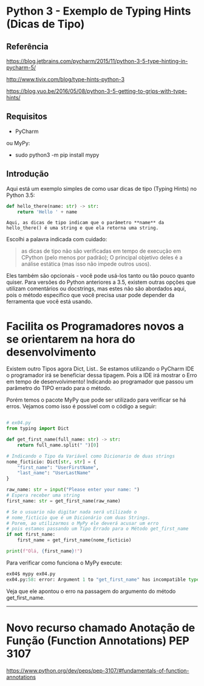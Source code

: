 # Python 3 - Exemplo de Typing Hints (Dicas de Tipo)

## Referência

https://blog.jetbrains.com/pycharm/2015/11/python-3-5-type-hinting-in-pycharm-5/

http://www.tivix.com/blog/type-hints-python-3

https://blog.yuo.be/2016/05/08/python-3-5-getting-to-grips-with-type-hints/

## Requisitos

- PyCharm
 
ou MyPy:

- sudo python3 -m pip install mypy

## Introdução

Aqui está um exemplo simples de como usar dicas de tipo (Typing Hints) no Python 3.5:

```python
def hello_there(name: str) -> str:
    return 'Hello ' + name
```

    Aqui, as dicas de tipo indicam que o parâmetro **name** da hello_there() é uma string e que ela retorna uma string.

Escolhi a palavra indicada com cuidado: 

> as dicas de tipo não são verificadas em tempo de execução em CPython (pelo menos por padrão); 
O principal objetivo deles é a análise estática (mas isso não impede outros usos).

Eles também são opcionais - você pode usá-los tanto ou tão pouco quanto quiser. Para versões do Python anteriores a 3.5, existem outras opções que utilizam comentários ou docstrings, mas estes não são abordados aqui, pois o método específico que você precisa usar pode depender da ferramenta que você está usando.


# Facilita os Programadores novos a se orientarem na hora do desenvolvimento

Existem outro Tipos agora Dict, List..
Se estamos utilizando o PyCharm IDE o programador irá se beneficiar dessa tipagem.
Pois a IDE irá mostrar o Erro em tempo de desenvolvimento! Indicando ao programador
que passou um parâmetro do TIPO errado para o método.

Porém temos o pacote MyPy que pode ser utilizado para verificar se há erros.
Vejamos como isso é possível com o código a seguir:

```python

# ex04.py
from typing import Dict

def get_first_name(full_name: str) -> str:
    return full_name.split(" ")[0]

# Indicando o Tipo da Variável como Dicionario de duas strings
nome_ficticio: Dict[str, str] = {
    "first_name": "UserFirstName",
    "last_name": "UserLastName"
}

raw_name: str = input("Please enter your name: ")
# Espera receber uma string
first_name: str = get_first_name(raw_name)

# Se o usuario não digitar nada será utilizado o 
# nome_ficticio que é um Dicionário com duas Strings.
# Porem, ao utilizarmos o MyPy ele deverá acusar um erro
# pois estamos passando um Tipo Errado para o Método get_first_name
if not first_name:
    first_name = get_first_name(nome_ficticio)

print(f"Olá, {first_name}!")
```

Para verificar como funciona o MyPy execute:

```python
ex04$ mypy ex04.py
ex04.py:58: error: Argument 1 to "get_first_name" has incompatible type "Dict[str, str]"; expected "str"
```

Veja que ele apontou o erro na passagem do argumento do método get_first_name.

<hr>

# Novo recurso chamado Anotação de Função (Function Annotations) PEP 3107

https://www.python.org/dev/peps/pep-3107/#fundamentals-of-function-annotations


